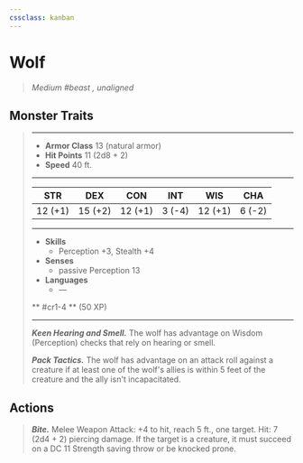 ```yaml
---
cssclass: kanban
---
```


# Wolf
>*Medium #beast , unaligned*
## Monster Traits
>___
>- **Armor Class** 13 (natural armor)
>- **Hit Points** 11 (2d8 + 2)
>- **Speed** 40 ft.
>___
>|STR|DEX|CON|INT|WIS|CHA|
>|:---:|:---:|:---:|:---:|:---:|:---:|
>|12 (+1)|15 (+2)|12 (+1)|3 (-4)|12 (+1)|6 (-2)|
>___
>- **Skills**
>	 - Perception +3, Stealth +4
>- **Senses**
>	 - passive Perception 13
>- **Languages**
>	 - —
>
> ** #cr1-4 ** (50 XP)
>___
>***Keen Hearing and Smell.*** The wolf has advantage on Wisdom (Perception) checks that rely on hearing or smell.  
>
>***Pack Tactics.*** The wolf has advantage on an attack roll against a creature if at least one of the wolf's allies is within 5 feet of the creature and the ally isn't incapacitated.  
>
## Actions
>***Bite.*** Melee Weapon Attack: +4 to hit, reach 5 ft., one target. Hit: 7 (2d4 + 2) piercing damage. If the target is a creature, it must succeed on a DC 11 Strength saving throw or be knocked prone.